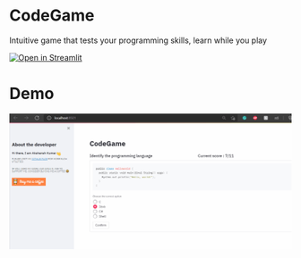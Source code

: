 # CodeGame
Intuitive game that tests your programming skills, learn  while you play

[![Open in Streamlit](https://static.streamlit.io/badges/streamlit_badge_black_white.svg)](https://share.streamlit.io/akshanshkmr/codegame/main/app.py)

# Demo
<img alt="Demo-gif" src="https://github.com/akshanshkmr/CodeGame/blob/main/demo.gif?raw=true" width="700" />
